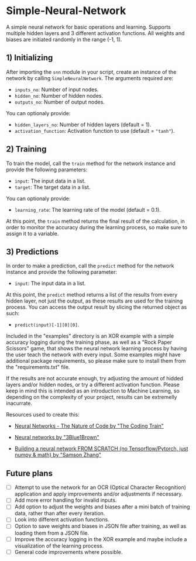 # Simple-Neural-Network
A simple neural network for basic operations and learning. Supports multiple hidden layers and 3 different activation functions. All weights and biases are initiated randomly in the range (-1, 1).

## 1) Initializing

After importing the `snn` module in your script, create an instance of the network by calling `SimpleNeuralNetwork`. The arguments required are:

- `inputs_no`: Number of input nodes.
- `hidden_no`: Number of hidden nodes.
- `outputs_no`: Number of output nodes.

You can optionaly provide:

- `hidden_layers_no`: Number of hidden layers (default = 1).
- `activation_function`: Activation function to use (default = `"tanh"`).

## 2) Training

To train the model, call the `train` method for the network instance and provide the following parameters:

- `input`: The input data in a list.
- `target`: The target data in a list.

You can optionaly provide:

- `learning_rate`: The learning rate of the model (default = 0.1).

At this point, the `train` method returns the final result of the calculation, in order to monitor the accuracy during the learning process, so make sure to assign it to a variable.

## 3) Predictions

In order to make a prediction, call the `predict` method for the network instance and provide the following parameter:

- `input`: The input data in a list.

At this point, the `predict` method returns a list of the results from every hidden layer, not just the output, as these results are used for the training process. You can access the output result by slicing the returned object as such: 

- `predict(input)[-1][0][0]`.

Included in the "examples" directory is an XOR example with a simple accuracy logging during the training phase, as well as a "Rock Paper Scissors" game, that shows the neural network learning process by having the user teach the network with every input. Some examples might have additional package requirements, so please make sure to install them from the "requirements.txt" file.

If the results are not accurate enough, try adjusting the amount of hidded layers and/or hidden nodes, or try a different activation function. Please keep in mind this is intended as an introduction to Machine Learning, so depending on the complexity of your project, results can be extremelly inacurrate.

Resources used to create this:

- [Neural Networks - The Nature of Code by "The Coding Train"](https://www.youtube.com/playlist?list=PLRqwX-V7Uu6aCibgK1PTWWu9by6XFdCfh)

- [Neural networks by "3Blue1Brown"](https://www.youtube.com/playlist?list=PLZHQObOWTQDNU6R1_67000Dx_ZCJB-3pi)

- [Building a neural network FROM SCRATCH (no Tensorflow/Pytorch, just numpy & math) by "Samson Zhang"](https://www.youtube.com/watch?v=w8yWXqWQYmU)

## Future plans

- [ ] Attempt to use the network for an OCR (Optical Character Recognition) application and apply improvements and/or adjustments if necessary.
- [ ] Add more error handling for invalid inputs.
- [ ] Add option to adjust the weights and biases after a mini batch of training data, rather than after every iteration.
- [ ] Look into different activation functions.
- [ ] Option to save weights and biases in JSON file after training, as well as loading them from a JSON file.
- [ ] Improve the accuracy logging in the XOR example and maybe include a visualization of the learning process.
- [ ] General code improvements where possible.